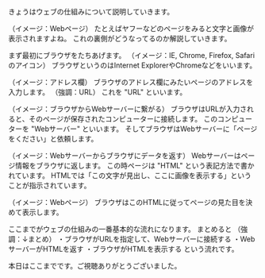 きょうはウェブの仕組みについて説明していきます。

（イメージ：Webページ）
たとえばヤフーなどのページをみると文字と画像が表示されますよね。
これの裏側がどうなってるのか解説していきます。

まず最初にブラウザをたちあげます。
（イメージ：IE, Chrome, Firefox, Safariのアイコン）
ブラウザというのはInternet ExplorerやChromeなどをいいます。

（イメージ：アドレス欄）
ブラウザのアドレス欄にみたいページのアドレスを入力します。
（強調：URL）
これを "URL" といいます。

（イメージ：ブラウザからWebサーバーに繋がる）
ブラウザはURLが入力されると、そのページが保存されたコンピューターに接続します。
このコンピューターを "Webサーバー" といいます。
そしてブラウザはWebサーバーに「ページをください」と依頼します。

（イメージ：Webサーバーからブラウザにデータを返す）
Webサーバーはページ情報をブラウザに返します。
この時ページは "HTML" という表記方法で書かれています。
HTMLでは「この文字が見出し、ここに画像を表示する」ということが指示されています。

（イメージ：Webページ）
ブラウザはこのHTMLに従ってページの見た目を決めて表示します。


ここまでがウェブの仕組みの一番基本的な流れになります。
まとめると
（強調：↓まとめ）
・ブラウザがURLを指定して、Webサーバーに接続する
・WebサーバーがHTMLを返す
・ブラウザがHTMLを表示する
という流れです。

本日はここまでです。ご視聴ありがとうございました。